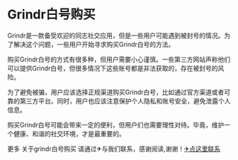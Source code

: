 # Grindr白号购买

Grindr是一款备受欢迎的同志社交应用，但是一些用户可能遇到被封号的情况。为了解决这个问题，一些用户开始寻求购买Grindr白号的方法。

购买Grindr白号的方式有很多种，但用户需要小心谨慎。一些第三方网站声称他们可以提供Grindr白号，但很多情况下这些账号都是非法获取的，存在被封号的风险。

为了避免被骗，用户应该选择正规渠道购买Grindr白号，比如通过官方渠道或者可靠的第三方平台。同时，用户也应该注意保护个人隐私和账号安全，避免泄露个人信息。

购买Grindr白号可能会带来一定的便利，但用户们也需要理性对待。毕竟，维护一个健康、和谐的社交环境，才是最重要的。

更多 关于grindr白号购买 请通过✈与我们联系，感谢阅读,谢谢！[✈点这里联系](https://abc.k02.cc)